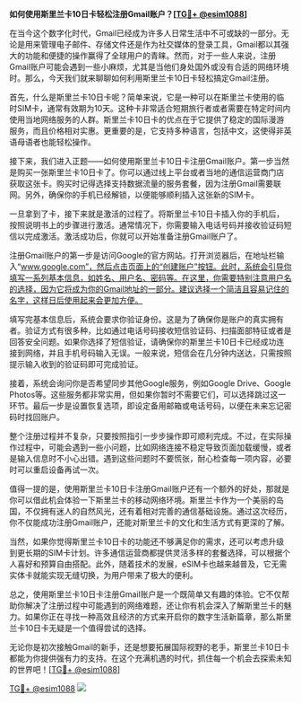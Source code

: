 **如何使用斯里兰卡10日卡轻松注册Gmail账户？[[TG💪+ @esim1088](https://t.me/s/esim1088)]**

在当今这个数字化时代，Gmail已经成为许多人日常生活中不可或缺的一部分。无论是用来管理电子邮件、存储文件还是作为社交媒体的登录工具，Gmail都以其强大的功能和便捷的操作赢得了全球用户的青睐。然而，对于一些人来说，注册Gmail账户可能会遇到一些小麻烦，尤其是当他们身处国外或没有合适的网络环境时。那么，今天我们就来聊聊如何利用斯里兰卡10日卡轻松搞定Gmail注册。

首先，什么是斯里兰卡10日卡呢？简单来说，它是一种可以在斯里兰卡使用的临时SIM卡，通常有效期为10天。这种卡非常适合短期旅行者或者需要在特定时间内使用当地网络服务的人群。斯里兰卡10日卡的优点在于它提供了稳定的国际漫游服务，而且价格相对实惠。更重要的是，它支持多种语言，包括中文，这使得非英语母语者也能轻松操作。

接下来，我们进入正题——如何使用斯里兰卡10日卡注册Gmail账户。第一步当然是购买一张斯里兰卡10日卡了。你可以通过线上平台或者当地的通信运营商门店获取这张卡。购买时记得选择支持数据流量的服务套餐，因为注册Gmail需要联网。另外，确保你的手机已经解锁，以便能够顺利插入这张新的SIM卡。

一旦拿到了卡，接下来就是激活的过程了。将斯里兰卡10日卡插入你的手机后，按照说明书上的步骤进行激活。通常情况下，你需要输入电话号码并接收验证码短信以完成激活。激活成功后，你就可以开始准备注册Gmail账户了。

注册Gmail账户的第一步是访问Google的官方网站。打开浏览器后，在地址栏输入“www.google.com”，然后点击页面上的“创建账户”按钮。此时，系统会引导你填写一系列基本信息，如姓名、用户名、密码等。在这里，你需要特别注意用户名的选择，因为它将成为你的Gmail地址的一部分。建议选择一个简洁且容易记住的名字，这样日后使用起来会更加方便。

填写完基本信息后，系统会要求你验证身份。这是为了确保你是账户的真实拥有者。验证方式有很多种，比如通过电话号码接收短信验证码、扫描面部特征或者是回答安全问题。如果你选择了短信验证，请确保你的斯里兰卡10日卡已经成功连接到网络，并且手机号码输入无误。一般来说，短信会在几分钟内送达，只需按照提示输入收到的验证码即可完成验证。

接着，系统会询问你是否希望同步其他Google服务，例如Google Drive、Google Photos等。这些服务都非常实用，但如果你暂时不需要它们，可以选择跳过这一环节。最后一步是设置恢复选项，即设定备用邮箱或电话号码，以便在未来忘记密码时找回账户。

整个注册过程并不复杂，只要按照指引一步步操作即可顺利完成。不过，在实际操作过程中，可能会遇到一些小问题，比如网络连接不稳定导致页面加载缓慢，或者是输入信息时不小心出错。遇到这些问题时不要慌张，耐心检查每一项内容，必要时可以重启设备再试一次。

值得一提的是，使用斯里兰卡10日卡注册Gmail账户还有一个额外的好处，那就是你可以借此机会体验一下斯里兰卡的移动网络环境。斯里兰卡作为一个美丽的岛国，不仅拥有迷人的自然风光，还有着相对完善的通信基础设施。通过这次经历，你不仅能成功注册Gmail账户，还能对斯里兰卡的文化和生活方式有更深的了解。

当然，如果你觉得斯里兰卡10日卡的功能还不够满足你的需求，还可以考虑升级到更长期的SIM卡计划。许多通信运营商都提供灵活多样的套餐选择，可以根据个人喜好和预算自由搭配。此外，随着技术的发展，eSIM卡也越来越普及，它无需实体卡就能实现无缝切换，为用户带来了极大的便利。

总之，使用斯里兰卡10日卡注册Gmail账户是一个既简单又有趣的体验。它不仅帮助你解决了注册过程中可能遇到的网络难题，还让你有机会深入了解斯里兰卡的魅力。如果你正在寻找一种高效且经济的方式来开启你的数字生活新篇章，那么斯里兰卡10日卡无疑是一个值得尝试的选择。

无论你是初次接触Gmail的新手，还是想要拓展国际视野的老手，斯里兰卡10日卡都能为你提供强有力的支持。在这个充满机遇的时代，抓住每一个机会去探索未知的世界吧！[[TG💪+ @esim1088](https://t.me/s/esim1088)]

[TG💪+ @esim1088](https://t.me/s/esim1088) ![](https://i.postimg.cc/4NQfJmqS/Snipaste-2025-05-13-00-14-12.png)